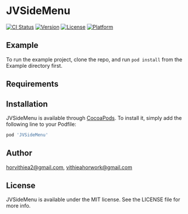 # JVSideMenu

[![CI Status](https://img.shields.io/travis/horvithiea2@gmail.com/JVSideMenu.svg?style=flat)](https://travis-ci.org/horvithiea2@gmail.com/JVSideMenu)
[![Version](https://img.shields.io/cocoapods/v/JVSideMenu.svg?style=flat)](https://cocoapods.org/pods/JVSideMenu)
[![License](https://img.shields.io/cocoapods/l/JVSideMenu.svg?style=flat)](https://cocoapods.org/pods/JVSideMenu)
[![Platform](https://img.shields.io/cocoapods/p/JVSideMenu.svg?style=flat)](https://cocoapods.org/pods/JVSideMenu)

## Example

To run the example project, clone the repo, and run `pod install` from the Example directory first.

## Requirements

## Installation

JVSideMenu is available through [CocoaPods](https://cocoapods.org). To install
it, simply add the following line to your Podfile:

```ruby
pod 'JVSideMenu'
```

## Author

horvithiea2@gmail.com, vithieahorwork@gmail.com

## License

JVSideMenu is available under the MIT license. See the LICENSE file for more info.
